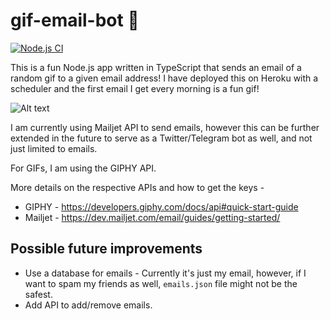 # gif-email-bot :robot: 
[![Node.js CI](https://github.com/19shubham11/effective-meme/actions/workflows/actions.yml/badge.svg?branch=main)](https://github.com/19shubham11/effective-meme/actions/workflows/actions.yml)

This is a fun Node.js app written in TypeScript that sends an email of a random gif to a given email address! I have deployed this on Heroku with a scheduler and the first email I get every morning is a fun gif!

![Alt text](https://media.giphy.com/media/26tPplGWjN0xLybiU/giphy.gif)


I am currently using Mailjet API to send emails, however this can be further extended in the future to serve as a Twitter/Telegram bot as well, and not just limited to emails.

For GIFs, I am using the GIPHY API.

More details on the respective APIs and how to get the keys -
- GIPHY - https://developers.giphy.com/docs/api#quick-start-guide
- Mailjet - https://dev.mailjet.com/email/guides/getting-started/

## Possible future improvements
- Use a database for emails - Currently it's just my email, however, if I want to spam my friends as well, `emails.json` file might not be the safest. 
- Add API to add/remove emails.
